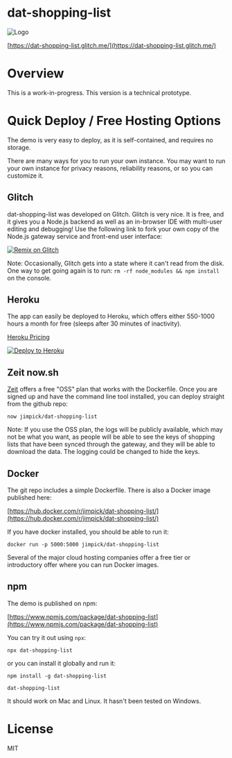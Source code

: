 # dat-shopping-list

![Logo](https://dat-shopping-list.glitch.me/img/dat-shopping-list-96.png)

[https://dat-shopping-list.glitch.me/](https://dat-shopping-list.glitch.me/)

# Overview

This is a work-in-progress. This version is a technical prototype.

# Quick Deploy / Free Hosting Options

The demo is very easy to deploy, as it is self-contained, and requires no storage.

There are many ways for you to run your own instance. You may want to run your own instance for privacy reasons, reliability reasons, or so you can customize it.

## Glitch

dat-shopping-list was developed on Glitch. Glitch is very nice. It is free, and it gives you a Node.js backend as well as an in-browser IDE with multi-user editing and debugging! Use the following link to fork your own copy of the Node.js gateway service and front-end user interface:

[![Remix on Glitch](https://cdn.glitch.com/2703baf2-b643-4da7-ab91-7ee2a2d00b5b%2Fremix-button.svg)](https://glitch.com/edit/#!/remix/dat-shopping-list)

Note: Occasionally, Glitch gets into a state where it can't read from the disk. One way to get going again is to run: `rm -rf node_modules && npm install` on the console.

## Heroku

The app can easily be deployed to Heroku, which offers either 550-1000 hours a month for free (sleeps after 30 minutes of inactivity). 

[Heroku Pricing](https://www.heroku.com/pricing)

[![Deploy to Heroku](https://www.herokucdn.com/deploy/button.svg)](https://heroku.com/deploy)

## Zeit now.sh

[Zeit](https://zeit.co/account/plan) offers a free "OSS" plan that works with the Dockerfile. Once you are signed up and have the command line tool installed, you can deploy straight from the github repo:  

```
now jimpick/dat-shopping-list
```

Note: If you use the OSS plan, the logs will be publicly available, which may not be what you want, as people will be able to see the keys of shopping lists that have been synced through the gateway, and they will be able to download the data. The logging could be changed to hide the keys.

## Docker

The git repo includes a simple Dockerfile. There is also a Docker image published here:

[https://hub.docker.com/r/jimpick/dat-shopping-list/](https://hub.docker.com/r/jimpick/dat-shopping-list/)

If you have docker installed, you should be able to run it:

```
docker run -p 5000:5000 jimpick/dat-shopping-list
```

Several of the major cloud hosting companies offer a free tier or introductory offer where you can run Docker images.

## npm

The demo is published on npm:

[https://www.npmjs.com/package/dat-shopping-list](https://www.npmjs.com/package/dat-shopping-list)

You can try it out using `npx`:

```
npx dat-shopping-list
```

or you can install it globally and run it:

```
npm install -g dat-shopping-list

dat-shopping-list
```

It should work on Mac and Linux. It hasn't been tested on Windows.

# License

MIT
